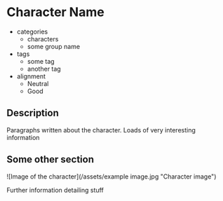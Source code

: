 # Character Name

* categories
    * characters
    * some group name
* tags
    * some tag
    * another tag
* alignment
    * Neutral
    * Good

## Description

Paragraphs written about the character. Loads of very interesting information

## Some other section

![Image of the character](/assets/example image.jpg "Character image")

Further information detailing stuff
